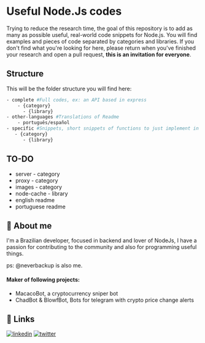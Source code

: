 
# Useful Node.Js codes

Trying to reduce the research time, the goal of this repository is to
add as many as possible useful, real-world code snippets for Node.js.
You will find examples and pieces of code separated by categories and libraries.
If you don't find what you're looking for here, please return when you've finished your research and open a pull request, **this is an invitation for everyone**.

## Structure

This will be the folder structure you will find here:

```bash
- complete #Full codes, ex: an API based in express
    - {category}
      - {library}
- other-languages #Translations of Readme
    - português/español
- specific #Snippets, short snippets of functions to just implement in your code.
   - {category}
      - {library}
```


## TO-DO
- server - category
- proxy  - category
- images - category
- node-cache - library
- english readme
- portuguese readme


## 🚀 About me
I'm a Brazilian developer, focused in backend and lover of NodeJs,
I have a passion for contributing to the community and also for programming useful things.

ps: @neverbackup is also me.

#### Maker of following projects:
- MacacoBot, a cryptocurrency sniper bot
- ChadBot & BlowfBot, Bots for telegram with crypto price change alerts

## 🔗 Links
[![linkedin](https://img.shields.io/badge/linkedin-0A66C2?style=for-the-badge&logo=linkedin&logoColor=white)](https://www.linkedin.com/in/junior-o-freitas/)
[![twitter](https://img.shields.io/badge/twitter-1DA1F2?style=for-the-badge&logo=twitter&logoColor=white)](https://twitter.com/SolascriptU)

